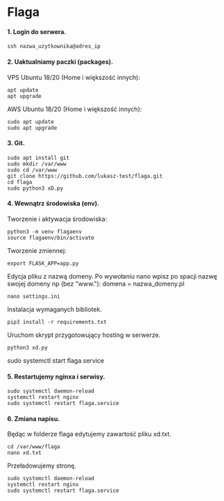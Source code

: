 # Flaga

#### 1. Login do serwera.

```
ssh nazwa_uzytkownika@adres_ip
```


#### 2. Uaktualniamy paczki (packages).

VPS Ubuntu 18/20 (Home i większość innych):
```
apt update
apt upgrade
```
AWS Ubuntu 18/20 (Home i większość innych):
```
sudo apt update
sudo apt upgrade
```

#### 3. Git.


```
sudo apt install git
sudo mkdir /var/www
sudo cd /var/www
git clone https://github.com/lukasz-test/flaga.git
cd flaga
sudo python3 xD.py
```

#### 4. Wewnątrz środowiska (env).

Tworzenie i aktywacja środowiska:
```
python3 -m venv flagaenv
source flagaenv/bin/activate
```

Tworzenie zmiennej:
```
export FLASK_APP=app.py
```

Edycja pliku z nazwą domeny. Po wywołaniu nano wpisz po spacji nazwę swojej domeny np (bez "www."): 
domena = nazwa_domeny.pl
```
nano settings.ini
```

Instalacja wymaganych bibliotek.
```
pip3 install -r requirements.txt
```

Uruchom skrypt przygotowujący hosting w serwerze.
```
python3 xd.py
```


sudo systemctl start flaga.service

#### 5. Restartujemy nginxa i serwisy.

```
sudo systemctl daemon-reload
systemctl restart nginx
sudo systemctl restart flaga.service
```


#### 6. Zmiana napisu.

Będąc w folderze flaga edytujemy zawartość pliku xd.txt.
```
cd /var/www/flaga
nano xd.txt
```

Przeładowujemy stronę.
```
sudo systemctl daemon-reload
systemctl restart nginx
sudo systemctl restart flaga.service
```



